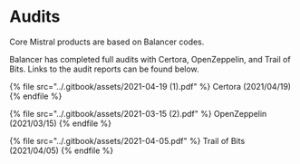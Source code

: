 # Audits

Core Mistral products are based on Balancer codes.&#x20;

Balancer has completed full audits with Certora, OpenZeppelin, and Trail of Bits. Links to the audit reports can be found below.

{% file src="../.gitbook/assets/2021-04-19 (1).pdf" %}
Certora (2021/04/19)
{% endfile %}

{% file src="../.gitbook/assets/2021-03-15 (2).pdf" %}
OpenZeppelin (2021/03/15)
{% endfile %}

{% file src="../.gitbook/assets/2021-04-05.pdf" %}
Trail of Bits (2021/04/05)
{% endfile %}
